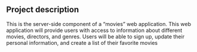 ## Project description
This is the server-side component of a “movies” web application. This web application will provide users with access to information about different movies, directors, and genres. Users will be able to sign up, update their personal information, and create a list of their favorite movies
